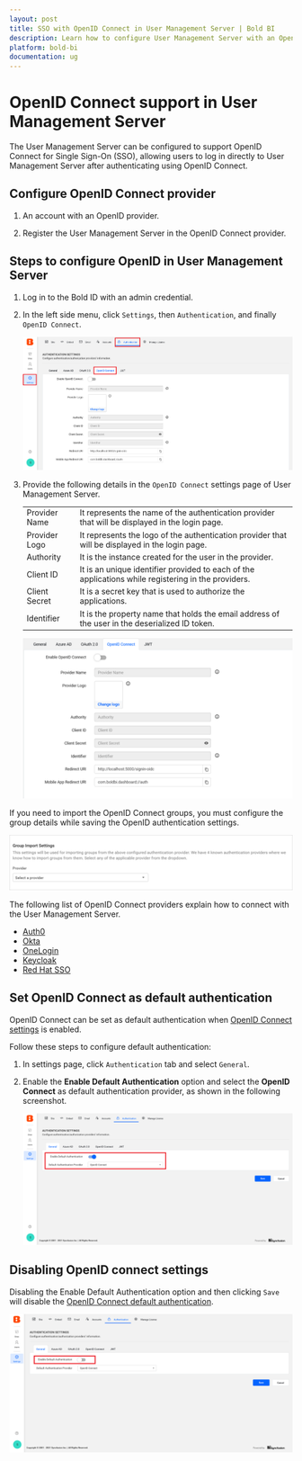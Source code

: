 ```yaml
---
layout: post
title: SSO with OpenID Connect in User Management Server | Bold BI
description: Learn how to configure User Management Server with an OpenID based identity provider for Single Sign-on authentication using OpenID Connect.
platform: bold-bi
documentation: ug
---
```


# OpenID Connect support in User Management Server

The User Management Server can be configured to support OpenID Connect for Single Sign-On (SSO), allowing users to log in directly to User Management Server after authenticating using OpenID Connect.

## Configure OpenID Connect provider

1. An account with an OpenID provider.

2. Register the User Management Server in the OpenID Connect provider.

## Steps to configure OpenID in User Management Server

1. Log in to the Bold ID with an admin credential.

2. In the left side menu, click `Settings`, then `Authentication`, and finally `OpenID Connect`.

    ![Authentication settings](/static/assets/multi-tenancy/images/openid-auth-page.png)

4. Provide the following details in the `OpenID Connect` settings page of User Management Server.

    <table>

    <tr>
    <td>Provider Name</td>
    <td>It represents the name of the authentication provider that will be displayed in the login page.</td>
    </tr>

    <tr>
    <td>Provider Logo</td>
    <td>It represents the logo of the authentication provider that will be displayed in the login page.</td>
    </tr>

    <tr>
    <td>Authority</td>
    <td>It is the instance created for the user in the provider.</td>
    </tr>

    <tr>
    <td>Client ID</td>
    <td>It is an unique identifier provided to each of the applications while registering in the providers.</td>
    </tr>

    <tr>
    <td>Client Secret</td>
    <td>It is a secret key that is used to authorize the applications.</td>
    </tr>

    <tr>
    <td>Identifier</td>
    <td>It is the property name that holds the email address of the user in the deserialized ID token.</td>
    </tr>

    </table>  
    
    ![OpenId settings](/static/assets/multi-tenancy/images/openid-auth-configuration.png)

If you need to import the OpenID Connect groups, you must configure the group details while saving the OpenID authentication settings.  

![OpenId Group setting](/static/assets/site-administration/openid-support/images/OpenId-group-settings.png)

The following list of OpenID Connect providers explain how to connect with the User Management Server. 

* [Auth0](/security-configuration/single-sign-on/openid-support/auth0/)
* [Okta](/security-configuration/single-sign-on/openid-support/okta/)
* [OneLogin](/security-configuration/single-sign-on/openid-support/onelogin/)
* [Keycloak](/security-configuration/single-sign-on/openid-support/keycloak/)
* [Red Hat SSO](/security-configuration/single-sign-on/openid-support/redhat/)

## Set OpenID Connect as default authentication

OpenID Connect can be set as default authentication when [OpenID Connect settings](/multi-tenancy/site-administration/authentication/openid-settings/#steps-to-configure-openid-in-user-management-server) is enabled.

Follow these steps to configure default authentication:

1. In settings page, click `Authentication` tab and select `General`.

2. Enable the **Enable Default Authentication** option and select the **OpenID Connect** as default authentication provider, as shown in the following screenshot.  

   ![Enable OpenID Default Authentication](/static/assets/multi-tenancy/images/openid-default-authentication.png)

## Disabling OpenID connect settings

Disabling the Enable Default Authentication option and then clicking `Save` will disable the [OpenID Connect default authentication](/multi-tenancy/site-administration/authentication/openid-settings/#set-openid-connect-as-default-authentication).  

![Disable Default Authentication](/static/assets/multi-tenancy/images/disable-openid-settings.png)
